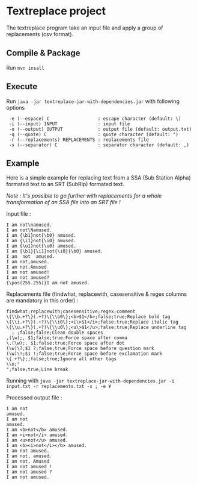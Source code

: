 # Textreplace project
The textreplace program take an input file and apply a group of replacements (csv format).

## Compile & Package
Run `mvn insall`

## Execute
Run `java -jar textreplace-jar-with-dependencies.jar` with following options
```
 -e (--espace) C                  : escape character (default: \)
 -i (--input) INPUT               : input file
 -o (--output) OUTPUT             : output file (default: output.txt)
 -q (--quote) C                   : quote character (default: ")
 -r (--replacements) REPLACEMENTS : replacements file
 -s (--separator) C               : separator character (default: ,)
```

## Example
Here is a simple example for replacing text from a SSA (Sub Station Alpha) formated text to an SRT (SubRip) formated text. 

*Note : It's possible to go further with replacements for a whole transformation of an SSA file into an SRT file !*

Input file :
```
I am not\namused.
I am not\Namused.
I am {\b1}not{\b0} amused.
I am {\i1}not{\i0} amused.
I am {\u1}not{\u0} amused.
I am {\b1}{\i1}not{\i0}{\b0} amused.
I am  not  amused.
I am not,amused.
I am not.Amused
I am not amused!
I am not amused?
{\pos(255.255)}I am not amused.
```

Replacements file (findwhat, replacewith, casesensitive & regex columns are mandatory in this order) :
```
findwhat;replacewith;casesensitive;regex;comment
\{\\b.+?\}(.+?)\{\\b0\};<b>$1</b>;false;true;Replace bold tag
\{\\i.+?\}(.+?)\{\\i0\};<i\>$1</i>;false;true;Replace italic tag
\{\\u.+?\}(.+?)\{\\u0\};<u\>$1</u>;false;true;Replace underline tag
  ; ;false;false;Clean double spaces
,(\w);, $1;false;true;Force space after comma
\.(\w);. $1;false;true;Force space after dot
(\w)\?;$1 ?;false;true;Force space before question mark
(\w)\!;$1 !;false;true;Force space before exclamation mark
\{.+?\};;false;true;Ignore all other tags
\\n;"
";false;true;Line break
```

Running with `java -jar textreplace-jar-with-dependencies.jar -i input.txt -r replacements.txt -s ; -e ¥`

Processed output file :
```
I am not
amused.
I am not
amused.
I am <b>not</b> amused.
I am <i>not</i> amused.
I am <u>not</u> amused.
I am <b><i>not</i></b> amused.
I am not amused.
I am not, amused.
I am not. Amused
I am not amused !
I am not amused ?
I am not amused.
```
